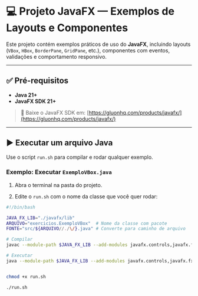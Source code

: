 # 💻 Projeto JavaFX — Exemplos de Layouts e Componentes

Este projeto contém exemplos práticos de uso do **JavaFX**, incluindo layouts (`VBox`, `HBox`, `BorderPane`, `GridPane`, etc.), componentes com eventos, validações e comportamento responsivo.

---

## ✅ Pré-requisitos

- **Java 21+**
- **JavaFX SDK 21+**



> 🔽 Baixe o JavaFX SDK em: [https://gluonhq.com/products/javafx/](https://gluonhq.com/products/javafx/)

---

## ▶️ Executar um arquivo Java

Use o script `run.sh` para compilar e rodar qualquer exemplo.

### Exemplo: Executar `ExemploVBox.java`

1. Abra o terminal na pasta do projeto.

2. Edite o `run.sh` com o nome da classe que você quer rodar:

```bash
#!/bin/bash

JAVA_FX_LIB="./javafx/lib"
ARQUIVO="exercicios.ExemploVBox"  # Nome da classe com pacote
FONTE="src/${ARQUIVO//./\/}.java" # Converte para caminho de arquivo

# Compilar
javac --module-path $JAVA_FX_LIB --add-modules javafx.controls,javafx.fxml -d out "$FONTE"

# Executar
java --module-path $JAVA_FX_LIB --add-modules javafx.controls,javafx.fxml -cp out $ARQUIVO


chmod +x run.sh

./run.sh
